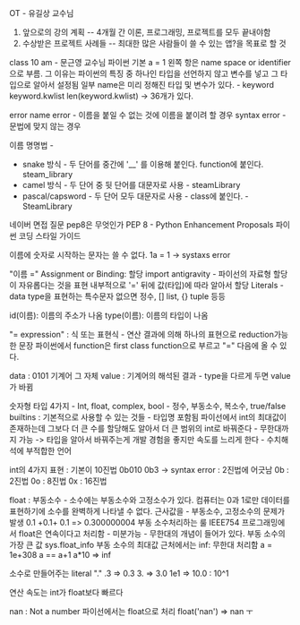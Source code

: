 OT - 유길상 교수님 
1. 앞으로의 강의 계획
-- 4개월 간 이론, 프로그래밍, 프로젝트를 모두 끝내야함
2. 수상받은 프로젝트 사례들
-- 최대한 많은 사람들이 쓸 수 있는 앱?을 목표로 할 것

class 10 am - 문근영 교수님
파이썬 기본
a = 1 
왼쪽 항은 name space or identifier으로 부름. 그 이유는 파이썬의 특징 중 하나인 타입을 선언하지 않고 변수를 넣고 그 타입으로 알아서 설정됨
일부 name은 미리 정해진 타입 및 변수가 있다. - keyword
keyword.kwlist
len(keyword.kwlist) -> 36개가 있다.

error
name error - 이름을 붙일 수 없는 것에 이름을 붙이려 할 경우
syntax error - 문법에 맞지 않는 경우

이름 명명법 -  
- snake 방식 - 두 단어를 중간에 '__' 를 이용해 붙인다. function에 붙인다. steam_library 
- camel 방식 - 두 단어 중 뒷 단어를 대문자로 사용 - steamLibrary
- pascal/capsword - 두 단어 모두 대문자로 사용 - class에 붙인다. -SteamLibrary

네이버 면접 질문 pep8은 무엇인가
PEP 8 - Python Enhancement Proposals 파이썬 코딩 스타일 가이드

이름에 숫자로 시작하는 문자는 쓸 수 없다. 
1a = 1 -> systaxs error

"이름 =" Assignment or Binding: 할당
import antigravity - 파이선의 자료형 할당이 자유롭다는 것을 표현
내부적으로 '=' 뒤에 값(타입)에 따라 알아서 할당
Literals - data type을 표현하는 특수문자
없으면 정수, [] list, {} tuple 등등

id(이름): 이름의 주소가 나옴
type(이름): 이름의 타입이 나옴

"= expression" : 식 또는 표현식 - 연산 결과에 의해 하나의 표현으로 reduction가능한 문장
파이썬에서 function은 first class function으로 부르고 "=" 다음에 올 수 있다.

data : 0101 기계어 그 자체
value : 기계어의 해석된 결과 - type을 다르게 두면 value가 바뀜

숫자형 타입 4가지 - Int, float, complex, bool - 정수, 부동소수, 복소수, true/false
builtins : 기본적으로 사용할 수 있는 것들 - 타입명 포함됨
파이선에서 int의 최대값이 존재하는데 그보다 더 큰 수를 할당해도 알아서 더 큰 범위의 int로 바꿔준다 - 무한대까지 가능
-> 타입을 알아서 바꿔주는게 개발 경험을 좋지만 속도를 느리게 한다 - 수치해석에 부적합한 언어

int의 4가지 표현 : 기본이 10진법
0b010
0b3 -> syntax error : 2진법에 어긋남
0b : 2진법
0o : 8진법
0x : 16진법

float : 부동소수 - 소수에는 부동소수와 고정소수가 있다.
컴퓨터는 0과 1로만 데이터를 표현하기에 소수를 완벽하게 나타낼 수 없다. 근사값을 - 부동소수, 고정소수의 문제가 발생
0.1 +0.1+ 0.1 => 0.300000004
부동 소수처리하는 룰 IEEE754
프로그래밍에서 float은 연속이다고 처리함 - 미분가능 - 무한대의 개념이 들어가 있다.
부동 소수의 가장 큰 값
sys.float_info
부동 소수의 최대값 근처에서는 inf: 무한대 처리함
a = 1e+308
a == a+1
a*10 => inf

소수로 만들어주는 literal "."
.3 => 0.3
3. => 3.0
1e1 => 10.0 : 10^1

연산 속도는 int가 float보다 빠르다

nan : Not a number 파이선에서는 float으로 처리
float('nan') => nan
ㅜ
